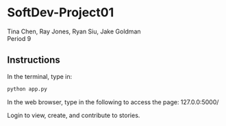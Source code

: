 # SoftDev-Project01
Tina Chen, Ray Jones, Ryan Siu, Jake Goldman <br>
Period 9

## Instructions

In the terminal, type in:
```python
python app.py
```

In the web browser, type in the following to access the page:
127.0.0:5000/

Login to view, create, and contribute to stories.